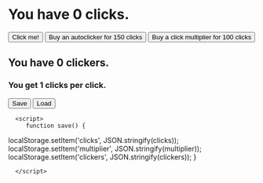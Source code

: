 <html>
<head>
   <h1>You have <span id="clicks">0</span> clicks.</h1>
  <button type="button" onclick="addClicks(1)">Click me!</button>
  <button type="button" onclick="buyClickers(1)">Buy an autoclicker for <span id="clickerCost">150</span> clicks</button>
  <button type="button" onclick="buyMultiplier(1)">Buy a click multiplier for <span id="multiplierCost">100</span> clicks</button>
  <h2>You have <span id=clickers>0</span> clickers.</h2>
  <h3>You get <span id=mult>1</span> clicks per click.</h3>
</head>
  <script>

     var clicks = 0;
    
    var clickerCost = 150;
    
    var clickers = 0;
    
    var multiplier = 1;
    
    var multiplierCost = 100
     
  function load() {
  clicks = JSON.parse(localStorage.getItem('clicks'));
  multiplier = JSON.parse(localStorage.getItem('multiplier'));
   clickers = JSON.parse(localStorage.getItem('clickers'));
}
    
    function buyClickers(amount) {
      if (clicks >= clickerCost) {
       clicks = clicks - clickerCost;
       clickers = clickers + 1
       clickerCost = clickerCost * 1.05;
      
    
      document.getElementById("clicks").innerHTML = Math.round(clicks);
      document.getElementById("clickerCost").innerHTML = Math.round(clickerCost);
      document.getElementById("clickers").innerHTML = clickers;
    }
 
 }
    
     function buyMultiplier(amount) {
      if (clicks >= multiplierCost) {
       clicks = clicks - multiplierCost;
       multiplier = multiplier + 1
       multiplierCost = multiplierCost * 1.05;
    
      document.getElementById("clicks").innerHTML = Math.round(clicks);
      document.getElementById("multiplierCost").innerHTML = Math.round(multiplierCost);
      document.getElementById("mult").innerHTML = multiplier;
      
    
    }
  }  
    
    function addClicks(amount) {
      clicks = clicks + amount * multiplier;
      document.getElementById("clicks").innerHTML = Math.round(clicks);
   }
    
    setInterval(function() {
     clicks = clicks + clickers * multiplier;
     document.getElementById("clicks").innerHTML = Math.round(clicks);
    }, 1000)  //1000ms is 1 second
 </script>
   <body>
      <button type="button" onclick="save">Save</button>
      <button type="button" onclick="load">Load</button>
      
      <script>
         function save() {
  localStorage.setItem('clicks', JSON.stringify(clicks));
  localStorage.setItem('multiplier', JSON.stringify(multiplier));
  localStorage.setItem('clickers', JSON.stringify(clickers));
}
         
      </script>
      
   </body>
</html>
